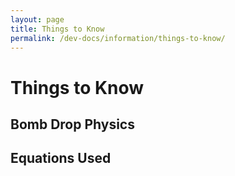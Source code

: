 ```yaml
---
layout: page
title: Things to Know
permalink: /dev-docs/information/things-to-know/
---
```


# Things to Know

## Bomb Drop Physics

## Equations Used

